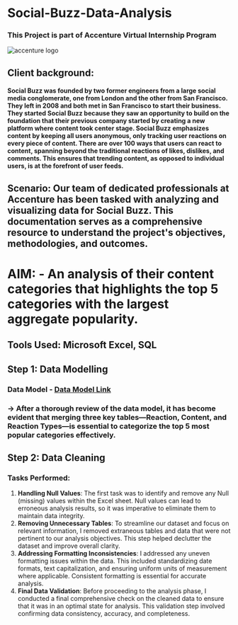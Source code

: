 # Social-Buzz-Data-Analysis
### This Project is part of Accenture Virtual Internship Program
![accenture logo](https://github.com/Ameya1393/Social-Buzz-Data-Analysis/assets/84855509/44a61272-ea98-4a03-8b1b-7432d3db3e5b)

## Client background:
#### Social Buzz was founded by two former engineers from a large social media conglomerate, one from London and the other from San Francisco. They left in 2008 and both met in San Francisco to start their business. They started Social Buzz because they saw an opportunity to build on the foundation that their previous company started by creating a new platform where content took center stage. Social Buzz emphasizes content by keeping all users anonymous, only tracking user reactions on every piece of content. There are over 100 ways that users can react to content, spanning beyond the traditional reactions of likes, dislikes, and comments. This ensures that trending content, as opposed to individual users, is at the forefront of user feeds. 

## Scenario: Our team of dedicated professionals at Accenture has been tasked with analyzing and visualizing data for Social Buzz. This documentation serves as a comprehensive resource to understand the project's objectives, methodologies, and outcomes.

# AIM: - An analysis of their content categories that highlights the top 5 categories with the largest aggregate popularity.

## Tools Used: Microsoft Excel, SQL

## Step 1: Data Modelling

### Data Model - [Data Model Link](https://drive.google.com/drive/folders/17Z_Ypx7xBC9h_RBYq64LiKekYYcjrX4T)

### -> After a thorough review of the data model, it has become evident that merging three key tables—Reaction, Content, and Reaction Types—is essential to categorize the top 5 most popular categories effectively. 

## Step 2: Data Cleaning
### Tasks Performed:
1) **Handling Null Values**: The first task was to identify and remove any Null (missing) values within the Excel sheet. Null values can lead to erroneous analysis results, so it was imperative to eliminate them to maintain data integrity.
2) **Removing Unnecessary Tables**: To streamline our dataset and focus on relevant information, I removed extraneous tables and data that were not pertinent to our analysis objectives. This step helped declutter the dataset and improve overall clarity.
3) **Addressing Formatting Inconsistencies**: I addressed any uneven formatting issues within the data. This included standardizing date formats, text capitalization, and ensuring uniform units of measurement where applicable. Consistent formatting is essential for accurate analysis.
4) **Final Data Validation**: Before proceeding to the analysis phase, I conducted a final comprehensive check on the cleaned data to ensure that it was in an optimal state for analysis. This validation step involved confirming data consistency, accuracy, and completeness.




